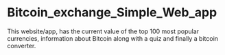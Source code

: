 # Bitcoin_exchange_Simple_Web_app
This website/app, has the current value of the top 100 most popular currencies, information about Bitcoin along with a quiz and finally a bitcoin converter. 
